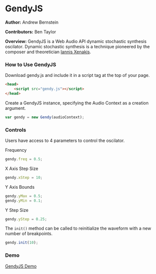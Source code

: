 # GendyJS

**Author:** Andrew Bernstein

**Contributors:** Ben Taylor

**Overview:** GendyJS is a Web Audio API dynamic stochastic synthesis oscilator. Dynamic stochastic synthesis is a technique pioneered by the composer and theoretician [Iannis Xenakis](http://en.wikipedia.org/wiki/Iannis_Xenakis).

### How to Use GendyJS

Download gendy.js and include it in a script tag at the top of your page.

```html
<head>
	<script src="gendy.js"></script>
</head>
```

Create a GendyJS instance, specifying the Audio Context as a creation argument.

```js
var gendy = new Gendy(audioContext);
```
### Controls

Users have access to 4 parameters to control the oscilator.

Frequency
```js
gendy.freq = 0.5;
```

X Axis Step Size
```js
gendy.xStep = 10;
```

Y Axis Bounds
```js
gendy.yMax = 0.5;
gendy.yMin = 0.1;
```

Y Step Size
```js
gendy.yStep = 0.25;
```

The ```init()``` method can be called to reinitialize the waveform with a new number of breakpoints.

```js
gendy.init(10);
```
### Demo

[GendyJS Demo](http://abbernie.github.io/gendy)
